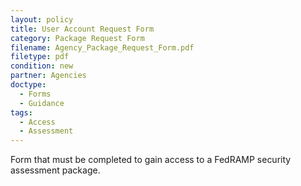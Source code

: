 ```yaml
---
layout: policy   
title: User Account Request Form
category: Package Request Form
filename: Agency_Package_Request_Form.pdf
filetype: pdf
condition: new
partner: Agencies
doctype:
  - Forms
  - Guidance
tags:
  - Access
  - Assessment
---
```

Form that must be completed to gain access to a FedRAMP security assessment package.
